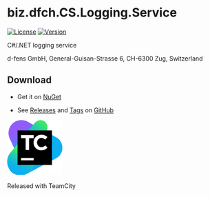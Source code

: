 # biz.dfch.CS.Logging.Service
[![License](https://img.shields.io/badge/license-Apache%20License%202.0-blue.svg)](https://github.com/dfensgmbh/biz.dfch.CS.Logging.Service/blob/master/LICENSE)
[![Version](https://img.shields.io/nuget/v/biz.dfch.CS.Logging.Service.svg)](https://www.nuget.org/packages/biz.dfch.CS.Logging.Service/)

C#/.NET logging service

d-fens GmbH, General-Guisan-Strasse 6, CH-6300 Zug, Switzerland

## Download

* Get it on [NuGet](https://www.nuget.org/packages/biz.dfch.CS.Logging.Service/)

* See [Releases](https://github.com/dfensgmbh/biz.dfch.CS.Logging.Service/releases) and [Tags](https://github.com/dfensgmbh/biz.dfch.CS.Logging.Service/tags) on [GitHub](https://github.com/dfensgmbh/biz.dfch.CS.Logging.Service)


[![TeamCity Logo](https://github.com/dfensgmbh/biz.dfch.CS.Logging.Service/blob/develop/TeamCity.png)](https://www.jetbrains.com/teamcity/)

Released with TeamCity
